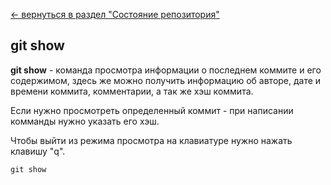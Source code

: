 [<- вернуться в раздел "Состояние репозитория"](./repository_state.md)

## git show

**git show** - команда просмотра информации о последнем коммите и его содержимом, здесь же можно получить информацию об авторе, дате и времени коммита, комментарии, а так же хэш коммита. 

Если нужно просмотреть определенный коммит - при написании комманды нужно указать его хэш.

Чтобы выйти из режима просмотра на клавиатуре нужно нажать клавишу "q".

```bash=
git show
```